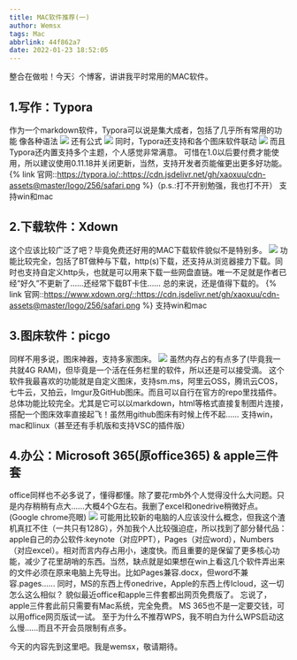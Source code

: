 ```yaml
---
title: MAC软件推荐(一)
author: Wemsx
tags: Mac
abbrlink: 44f862a7
date: 2022-01-23 18:52:05
---
```

整合在做啦！今天氵个博客，讲讲我平时常用的MAC软件。
<!--more-->
## 1.写作：Typora
作为一个markdown软件，Typora可以说是集大成者，包括了几乎所有常用的功能
像各种语法
![](https://cdn.jsdelivr.net/gh/wemsx/imgcdn1/img/20220127221202.jpg)
还有公式
![](https://cdn.jsdelivr.net/gh/wemsx/imgcdn1/img/20220127221224.jpg)
同时，Typora还支持和各个图床软件联动
![](https://cdn.jsdelivr.net/gh/wemsx/imgcdn1/img/20220127221624.jpg)
而且Typora还内置支持多个主题，个人感觉非常满意。
可惜在1.0以后要付费才能使用，所以建议使用0.11.18并关闭更新，当然，支持开发者页能催更出更多好功能。
{% link 官网::https://typora.io/::https://cdn.jsdelivr.net/gh/xaoxuu/cdn-assets@master/logo/256/safari.png %}（p.s.:打不开别勉强，我也打不开）
支持win和mac

## 2.下载软件：Xdown
这个应该比较广泛了吧？毕竟免费还好用的MAC下载软件貌似不是特别多。
![](https://cdn.jsdelivr.net/gh/wemsx/imgcdn1/img/20220127224328.jpg)
功能比较完全，包括了BT做种与下载，http(s)下载，还支持从浏览器接力下载。同时也支持自定义http头，也就是可以用来下载一些网盘直链。唯一不足就是作者已经“好久”不更新了......还经常下载BT卡住......
总的来说，还是值得下载的。
{% link 官网::https://www.xdown.org/::https://cdn.jsdelivr.net/gh/xaoxuu/cdn-assets@master/logo/256/safari.png %}
支持win和mac

## 3.图床软件：picgo
同样不用多说，图床神器，支持多家图床。
![](https://cdn.jsdelivr.net/gh/wemsx/imgcdn1/img/20220128222749.jpg)
虽然内存占的有点多了(毕竟我一共就4G RAM)，但毕竟是一个活在任务栏里的软件，所以还是可以接受滴。
这个软件我最喜欢的功能就是自定义图床，支持sm.ms，阿里云OSS，腾讯云COS，七牛云，又拍云，Imgur及GitHub图床。而且可以自行在官方的repo里找插件。总体功能比较完全。尤其是它可以以markdown，html等格式直接复制图片连接，搭配一个图床效率直接起飞！虽然用github图床有时候上传不起......
支持win，mac和linux（甚至还有手机版和支持VSC的插件版）

## 4.办公：Microsoft 365(原office365) & apple三件套
office同样也不必多说了，懂得都懂。除了要花rmb外个人觉得没什么大问题。只是内存稍稍有点大......大概4个G左右。我删了excel和onedrive稍微好点。(Google chrome亮眼)
![](https://cdn.jsdelivr.net/gh/wemsx/imgcdn1/img/MS365ls.png)
可能用比较新的电脑的人应该没什么概念，但我这个渣机真扛不住（一共只有128G），外加我个人比较强迫症，所以找到了部分替代品：apple自己的办公软件:keynote（对应PPT），Pages（对应word），Numbers（对应excel）。相对而言内存占用小，速度快。而且重要的是保留了更多核心功能，减少了花里胡哨的东西。当然，缺点就是如果想在win上看这几个软件弄出来的文件必须在原来电脑上先导出。比如Pages兼容.docx，但word不兼容.pages......
同时，MS的东西上传onedrive，Apple的东西上传Icloud，这一切怎么这么相似？
貌似最近office和apple三件套都出网页免费版了。
忘说了，apple三件套此前只需要有Mac系统，完全免费。
MS 365也不是一定要交钱，可以用office网页版试一试。
至于为什么不推荐WPS，我不明白为什么WPS启动这么慢......而且不开会员限制有点多。

今天的内容先到这里吧。我是wemsx，敬请期待。